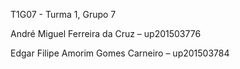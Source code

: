 T1G07 - Turma 1, Grupo 7

André Miguel Ferreira da Cruz – up201503776

Edgar Filipe Amorim Gomes Carneiro – up201503784
